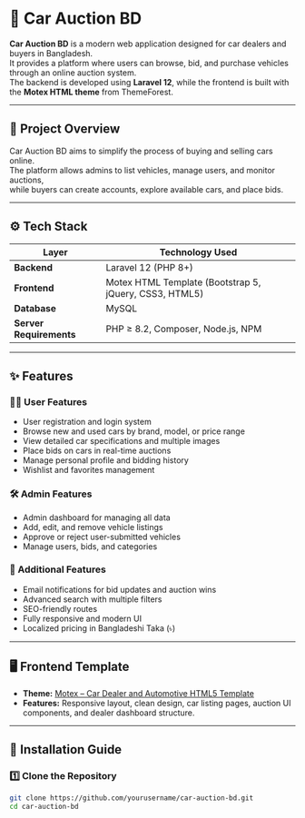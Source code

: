 # 🚗 Car Auction BD

**Car Auction BD** is a modern web application designed for car dealers and buyers in Bangladesh.  
It provides a platform where users can browse, bid, and purchase vehicles through an online auction system.  
The backend is developed using **Laravel 12**, while the frontend is built with the **Motex HTML theme** from ThemeForest.

---

## 🧩 Project Overview

Car Auction BD aims to simplify the process of buying and selling cars online.  
The platform allows admins to list vehicles, manage users, and monitor auctions,  
while buyers can create accounts, explore available cars, and place bids.

---

## ⚙️ Tech Stack

| Layer | Technology Used |
|-------|------------------|
| **Backend** | Laravel 12 (PHP 8+) |
| **Frontend** | Motex HTML Template (Bootstrap 5, jQuery, CSS3, HTML5) |
| **Database** | MySQL |
| **Server Requirements** | PHP ≥ 8.2, Composer, Node.js, NPM |

---

## ✨ Features

### 🧑‍💼 User Features
- User registration and login system  
- Browse new and used cars by brand, model, or price range  
- View detailed car specifications and multiple images  
- Place bids on cars in real-time auctions  
- Manage personal profile and bidding history  
- Wishlist and favorites management  

### 🛠️ Admin Features
- Admin dashboard for managing all data  
- Add, edit, and remove vehicle listings  
- Approve or reject user-submitted vehicles  
- Manage users, bids, and categories  

### 🔔 Additional Features
- Email notifications for bid updates and auction wins  
- Advanced search with multiple filters  
- SEO-friendly routes  
- Fully responsive and modern UI  
- Localized pricing in Bangladeshi Taka (৳)  

---

## 🖥️ Frontend Template

- **Theme:** [Motex – Car Dealer and Automotive HTML5 Template](https://themeforest.net/item/motex-car-dealer-and-automotive-html5-template/43412821)  
- **Features:** Responsive layout, clean design, car listing pages, auction UI components, and dealer dashboard structure.  

---

## 🚀 Installation Guide

### 1️⃣ Clone the Repository
```bash
git clone https://github.com/yourusername/car-auction-bd.git
cd car-auction-bd
